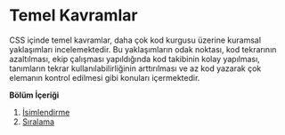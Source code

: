 # Temel Kavramlar

CSS içinde temel kavramlar, daha çok kod kurgusu üzerine kuramsal yaklaşımları incelemektedir. Bu yaklaşımların odak noktası, kod tekrarının azaltılması, ekip çalışması yapıldığında kod takibinin kolay yapılması, tanımların tekrar kullanılabilirliğinin arttırılması ve az kod yazarak çok elemanın kontrol edilmesi gibi konuları içermektedir.

__Bölüm İçeriği__

1. [İsimlendirme](01-isimlendirme.md)
2. [Sıralama](02-siralama.md)
